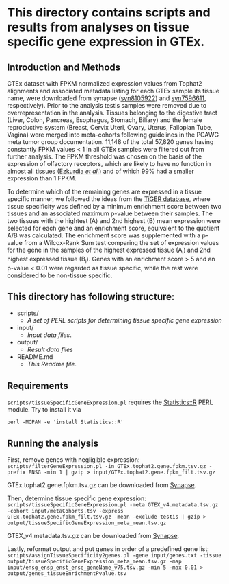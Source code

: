 # This directory contains scripts and results from analyses on tissue specific gene expression in GTEx.
 
## Introduction and Methods

GTEx dataset with FPKM normalized expression values from Tophat2 alignments and associated metadata listing for each GTEx sample its tissue name, were downloaded from synapse ([syn8105922](https://www.synapse.org/#!Synapse:syn8105922)) and [syn7596611](https://www.synapse.org/#!Synapse:syn7596611), respectively). Prior to the analysis testis samples were removed due to overrepresentation in the analysis. Tissues belonging to the digestive tract (Liver, Colon, Pancreas, Esophagus, Stomach, Biliary) and the female reproductive system (Breast, Cervix Uteri, Ovary, Uterus, Fallopian Tube, Vagina) were merged into meta-cohorts following guidelines in the PCAWG meta tumor group documentation. 11,148 of the total 57,820 genes having constantly FPKM values < 1 in all GTEx samples were filtered out from further analysis. The FPKM threshold was chosen on the basis of the expression of olfactory receptors, which are likely to have no function in almost all tissues [(Ezkurdia <i>et al.</i>)](http://pubs.acs.org/doi/abs/10.1021/pr500572z) and of which 99% had a smaller expression than 1 FPKM.To determine which of the remaining genes are expressed in a tissue specific manner, we followed the ideas from the [TiGER database](http://bioinfo.wilmer.jhu.edu/tiger/), where tissue specificity was defined by a minimum enrichment score between two tissues and an associated maximum p-value between their samples. The two tissues with the hightest (A) and 2nd highest (B) mean expression were selected for each gene and an enrichment score, equivalent to the quotient A/B was calculated. The enrichment score was supplemented with a p-value from a Wilcox-Rank Sum test comparing the set of expression values for the gene in the samples of the highest expressed tissue (A<sub>i</sub>) and 2nd highest expressed tissue (B<sub>i</sub>). Genes with an enrichment score > 5 and an p-value < 0.01 were regarded as tissue specific, while the rest were considered to be non-tissue specific. 

## This directory has following structure:
   * scripts/
     * *A set of PERL scripts for determining tissue specific gene expression*
   * input/
     * *Input data files*.
   * output/
     *  *Result data files* 
   * README.md
     * *This Readme file*.

## Requirements
`scripts/tissueSpecificGeneExpression.pl` requires the [Statistics::R](http://search.cpan.org/~gmpassos/Statistics-R-0.02/lib/Statistics/R.pm) PERL module. Try to install it via  

`perl -MCPAN -e 'install Statistics::R'`

## Running the analysis
First, remove genes with negligible expression:
`scripts/filterGeneExpression.pl -in GTEx.tophat2.gene.fpkm.tsv.gz -prefix ENSG -min 1 | gzip > input/GTEx.tophat2.gene.fpkm_filt.tsv.gz`

GTEx.tophat2.gene.fpkm.tsv.gz can be downloaded from [Synapse](https://www.synapse.org/#!Synapse:syn8105922).

Then, determine tissue specific gene expression:
`scripts/tissueSpecificGeneExpression.pl -meta GTEX_v4.metadata.tsv.gz -cohort input/metaCohorts.tsv -express GTEx.tophat2.gene.fpkm_filt.tsv.gz -mean -exclude testis | gzip > output/tissueSpecificGeneExpression_meta_mean.tsv.gz`

GTEX_v4.metadata.tsv.gz can be downloaded from [Synapse](https://www.synapse.org/#!Synapse:syn7596611).


Lastly, reformat output and put genes in order of a predefined gene list:
`scripts/assignTissueSpecificity2genes.pl -gene input/genes.txt -tissue output/tissueSpecificGeneExpression_meta_mean.tsv.gz -map input/ensg_ensp_enst_ense_geneName_v75.tsv.gz -min 5 -max 0.01 > output/genes_tissueEnrichmentPvalue.tsv`
